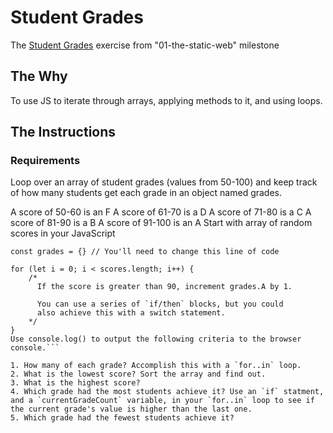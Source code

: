 # Student Grades
The [Student Grades](https://github.com/nashville-software-school/ux-developer-milestones/blob/master/1-the-static-web/learning-materials/JS_GRADES.md) exercise from "01-the-static-web" milestone

## The Why
To use JS to iterate through arrays, applying methods to it, and using loops.

## The Instructions
### Requirements
Loop over an array of student grades (values from 50-100) and keep track of how many students get each grade in an object named grades.

A score of 50-60 is an F
A score of 61-70 is a D
A score of 71-80 is a C
A score of 81-90 is a B
A score of 91-100 is an A
Start with array of random scores in your JavaScript

```const scores = [82, 71, 62, 95, 55, 98, 69, 72, 78, 84, 64, 58, 87, 60]
const grades = {} // You'll need to change this line of code

for (let i = 0; i < scores.length; i++) {
    /*
      If the score is greater than 90, increment grades.A by 1.

      You can use a series of `if/then` blocks, but you could
      also achieve this with a switch statement.
    */
}
Use console.log() to output the following criteria to the browser console.```

1. How many of each grade? Accomplish this with a `for..in` loop.
2. What is the lowest score? Sort the array and find out.
3. What is the highest score?
4. Which grade had the most students achieve it? Use an `if` statment, and a `currentGradeCount` variable, in your `for..in` loop to see if the current grade's value is higher than the last one.
5. Which grade had the fewest students achieve it?